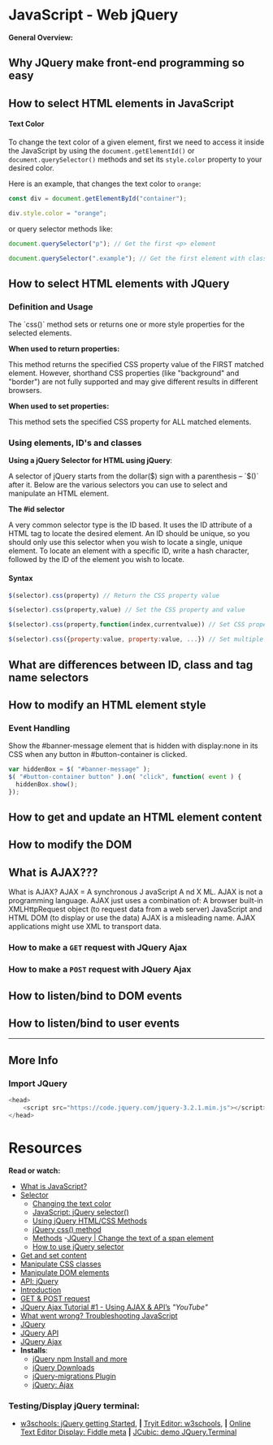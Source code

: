 JavaScript - Web jQuery
=========================

**General Overview:**

## Why JQuery make front-end programming so easy
## How to select HTML elements in JavaScript

#### Text Color

<p>

To change the text color of a given element,
first we need to access it inside the JavaScript
by using the `document.getElementId()` or `document.querySelector()`
methods and set its `style.color` property to your desired color.

Here is an example, that changes the text color to ``orange``:

</p>

```.js
const div = document.getElementById("container");

div.style.color = "orange";
```

or query selector methods like:

```.js
document.querySelector("p"); // Get the first <p> element

document.querySelector(".example"); // Get the first element with class="example"
```

## How to select HTML elements with JQuery

### Definition and Usage
<p>
The `css()` method sets or returns one or more style properties for
the selected elements.
</p>

**When used to return properties:**
<p>
This method returns the specified CSS property value of the FIRST matched element. However, shorthand CSS properties (like "background" and "border") are not fully supported and may give different results in different browsers.
</p>

**When used to set properties:**
<p>
This method sets the specified CSS property for ALL matched elements.
</p>

### Using elements, ID's and classes

**Using a jQuery Selector for HTML using jQuery**:
<p>

A selector of jQuery starts from the dollar($) sign with a parenthesis
– `$()` after it. Below are the various selectors you can use to
select and manipulate an HTML element.

</p>

**The #id selector**
<p>
A very common selector type is the ID based. It uses the ID attribute of a HTML tag to locate the desired element. An ID should be unique, so you should only use this selector when you wish to locate a single, unique element. To locate an element with a specific ID, write a hash character, followed by the ID of the element you wish to locate.
</p>

#### Syntax

```.js
$(selector).css(property) // Return the CSS property value

$(selector).css(property,value) // Set the CSS property and value

$(selector).css(property,function(index,currentvalue)) // Set CSS property and value using a function

$(selector).css({property:value, property:value, ...}) // Set multiple properties and values
```

## What are differences between ID, class and tag name selectors
## How to modify an HTML element style
### Event Handling

<p>
Show the #banner-message element that is hidden with display:none in its CSS when any button in #button-container is clicked.
</p>

```.js
var hiddenBox = $( "#banner-message" );
$( "#button-container button" ).on( "click", function( event ) {
  hiddenBox.show();
});
```

## How to get and update an HTML element content
## How to modify the DOM
## What is AJAX???
<p>
What is AJAX? AJAX = A synchronous J avaScript A nd X ML. AJAX is not a programming language. AJAX just uses a combination of: A browser built-in XMLHttpRequest object (to request data from a web server) JavaScript and HTML DOM (to display or use the data) AJAX is a misleading name. AJAX applications might use XML to transport data.
</p>

### How to make a `GET` request with JQuery Ajax
### How to make a `POST` request with JQuery Ajax
## How to listen/bind to DOM events
## How to listen/bind to user events

----------------------
## More Info
### Import JQuery

```.js
<head>
    <script src="https://code.jquery.com/jquery-3.2.1.min.js"></script>
</head>
```

Resources
===========
**Read or watch:**

* [What is JavaScript?](https://developer.mozilla.org/en-US/docs/Learn/JavaScript/First_steps/What_is_JavaScript)
* [Selector](https://jquery-tutorial.net/selectors/using-elements-ids-and-classes/)
  - [Changing the text color](https://reactgo.com/change-text-color-javascript/#changing-the-text-color)
  - [JavaScript: jQuery selector()](https://www.w3schools.com/jsref/met_document_queryselector.asp)
  - [ Using jQuery HTML/CSS Methods](https://www.w3schools.com/jquery/jquery_ref_html.asp)
  - [jQuery css() method](https://www.w3schools.com/jquery/css_css.asp)
  - [Methods](https://api.jquery.com/click/#click-handler)
  -[JQuery | Change the text of a span element](https://www.geeksforgeeks.org/jquery-change-the-text-of-a-span-element/)
  - [How to use jQuery selector](https://tutorialdeep.com/jquery/jquery-selector/)
* [Get and set content](https://jquery-tutorial.net/dom-manipulation/getting-and-setting-content/)
* [Manipulate CSS classes](https://jquery-tutorial.net/dom-manipulation/getting-and-setting-css-classes/)
* [Manipulate DOM elements](https://jquery-tutorial.net/dom-manipulation/the-append-and-prepend-methods/)
* [API: jQuery](https://oscarotero.com/jquery/)
* [Introduction](https://jquery-tutorial.net/ajax/introduction/)
* [GET & POST request](https://jquery-tutorial.net/ajax/the-get-and-post-methods/)
* [JQuery Ajax Tutorial #1 - Using AJAX & API’s](https://www.youtube.com/watch?v=fEYx8dQr_cQ) *"YouTube"*
* [What went wrong? Troubleshooting JavaScript](https://developer.mozilla.org/en-US/docs/Learn/JavaScript/First_steps/What_went_wrong)
* [JQuery](https://jquery.com/)
* [JQuery API](https://api.jquery.com/)
* [JQuery Ajax](https://learn.jquery.com/ajax/)
* **Installs**:
  * [jQuery npm Install and more](https://jquery.com/download/)
  * [jQuery Downloads](https://jquery.com/download/)
  * [jQuery-migrations Plugin](https://api.jquery.com/category/ajax/)
  * [jQuery: Ajax](https://api.jquery.com/category/ajax/)

### Testing/Display jQuery terminal:
* [w3schools: jQuery getting Started](https://www.w3schools.com/jquery/jquery_get_started.asp),
**|** [Tryit Editor: w3schools](https://www.w3schools.com/jquery/tryit.asp?filename=tryjquery_lib_google),
**|** [Online Text Editor Display: Fiddle meta](https://jsfiddle.net/)
**|** [JCubic: demo JQuery.Terminal](https://terminal.jcubic.pl/)

